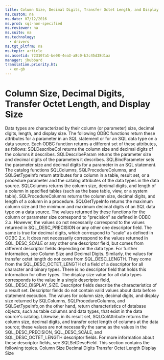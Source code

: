 ```yaml
---
title: Column Size, Decimal Digits, Transfer Octet Length, and Display Size
ms.custom: na
ms.date: 07/12/2016
ms.prod: sql-non-specified
ms.reviewer: na
ms.suite: na
ms.technology: 
  - drivers
ms.tgt_pltfrm: na
ms.topic: article
ms.assetid: 723107a1-be08-4ea3-a8c0-b2c45d38d1aa
manager: jhubbard
translation.priority.ht: 
  - en-gb
---
```

# Column Size, Decimal Digits, Transfer Octet Length, and Display Size
<?xml version="1.0" encoding="utf-8"?>
<developerReferenceWithoutSyntaxDocument xmlns="http://ddue.schemas.microsoft.com/authoring/2003/5" xmlns:xlink="http://www.w3.org/1999/xlink" xmlns:xsi="http://www.w3.org/2001/XMLSchema-instance" xsi:schemaLocation="http://ddue.schemas.microsoft.com/authoring/2003/5 http://dduestorage.blob.core.windows.net/ddueschema/developer.xsd">
  <introduction>
    <para>Data types are characterized by their column (or parameter) size, decimal digits, length, and display size. The following ODBC functions return these attributes for a parameter in an SQL statement or for an SQL data type on a data source. Each ODBC function returns a different set of these attributes, as follows:  </para>
    <list class="bullet">
      <listItem>
        <para>             <legacyBold>SQLDescribeCol</legacyBold> returns the column size and decimal digits of the columns it describes.</para>
      </listItem>
      <listItem>
        <para>             <legacyBold>SQLDescribeParam</legacyBold> returns the parameter size and decimal digits of the parameters it describes. <legacyBold>SQLBindParameter</legacyBold> sets the parameter size and decimal digits for a parameter in an SQL statement.</para>
      </listItem>
      <listItem>
        <para>The catalog functions <legacyBold>SQLColumns</legacyBold>, <legacyBold>SQLProcedureColumns</legacyBold>, and <legacyBold>SQLGetTypeInfo</legacyBold> return attributes for a column in a table, result set, or a procedure parameter and the catalog attributes of the data types in the data source. <legacyBold>SQLColumns</legacyBold> returns the column size, decimal digits, and length of a column in specified tables (such as the base table, view, or a system table). <legacyBold>SQLProcedureColumns</legacyBold> returns the column size, decimal digits, and length of a column in a procedure. <legacyBold>SQLGetTypeInfo</legacyBold> returns the maximum column size and the minimum and maximum decimal digits of an SQL data type on a data source.</para>
      </listItem>
    </list>
    <para>The values returned by these functions for the column or parameter size correspond to "precision" as defined in ODBC 2.<legacyItalic>x</legacyItalic>. However, the values do not necessarily correspond to the values returned in SQL_DESC_PRECISION or any other one descriptor field. The same is true for decimal digits, which correspond to "scale" as defined in ODBC 2.<legacyItalic>x</legacyItalic>. It does not necessarily correspond to the values returned in SQL_DESC_SCALE or any other one descriptor field, but comes from different descriptor fields depending on the data type. For further information, see <legacyLink xlink:href="541b83ab-b16d-4714-bcb2-3c3daa9a963b">Column Size</legacyLink> and <legacyLink xlink:href="07f3d1fc-b4ee-4693-b342-330b2231b6d0">Decimal Digits</legacyLink>.</para>
    <para>Similarly, the values for transfer octet length do not come from SQL_DESC_LENGTH. They come from the SQL_DESC_OCTET_LENGTH of a field of a descriptor for all character and binary types. There is no descriptor field that holds this information for other types.</para>
    <para>The display size value for all data types corresponds to the value in a single descriptor field, SQL_DESC_DISPLAY_SIZE.</para>
    <para>Descriptor fields describe the characteristics of a result set. Descriptor fields do not contain valid values about data before statement execution. The values for column size, decimal digits, and display size returned by <legacyBold>SQLColumns</legacyBold>, <legacyBold>SQLProcedureColumns</legacyBold>, and <legacyBold>SQLGetTypeInfo</legacyBold>,on the other hand, return characteristics of database objects, such as table columns and data types, that exist in the data source's catalog. Likewise, in its result set, <legacyBold>SQLColAttribute</legacyBold> returns the column size, decimal digits, and transfer octet length of columns at the data source; these values are not necessarily the same as the values in the SQL_DESC_PRECISION, SQL_DESC_SCALE, and SQL_DESC_OCTET_LENGTH descriptor fields.</para>
    <para>For more information about these descriptor fields, see <legacyLink xlink:href="8c544388-fe9d-4f94-a0ac-fa0b9c9c88a5">SQLSetDescField</legacyLink>.</para>
    <para>This section contains the following topics.  </para>
    <list class="bullet">
      <listItem>
        <para>             <legacyLink xlink:href="541b83ab-b16d-4714-bcb2-3c3daa9a963b">Column Size</legacyLink>           </para>
      </listItem>
      <listItem>
        <para>             <legacyLink xlink:href="07f3d1fc-b4ee-4693-b342-330b2231b6d0">Decimal Digits</legacyLink>           </para>
      </listItem>
      <listItem>
        <para>             <legacyLink xlink:href="9fdc9762-e203-4cff-9212-54f450bf18d9">Transfer Octet Length</legacyLink>           </para>
      </listItem>
      <listItem>
        <para>             <legacyLink xlink:href="9f7f766f-2492-463c-aab7-f2476e222042">Display Size</legacyLink>           </para>
      </listItem>
    </list>
  </introduction>
  <relatedTopics />
</developerReferenceWithoutSyntaxDocument>